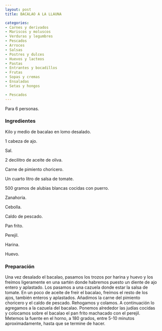 ```yaml
---
layout: post
title: BACALAO A LA LLAUNA

categories:
- Carnes y derivados
- Mariscos y moluscos
- Verduras y legumbres
- Pescados
- Arroces
- Salsas
- Postres y dulces
- Huevos y lacteos
- Pastas
- Entrantes y bocadillos
- Frutas
- Sopas y cremas
- Ensaladas
- Setas y hongos

- Pescados
---
```

Para 6 personas.

<h3>Ingredientes</h3>
Kilo y medio de bacalao en lomo desalado.

1 cabeza de ajo.

Sal.

2 decilitro de aceite de oliva.

Carne de pimiento choricero.

Un cuarto litro de salsa de tomate.

500 gramos de alubias blancas cocidas con puerro.

Zanahoria.

Cebolla.

Caldo de pescado.

Pan frito.

Perejil.

Harina.

Huevo.

<h3>Preparación</h3>
Una vez desalado el bacalao, pasamos los trozos por harina y huevo y los freímos ligeramente en una sartén donde habremos puesto un diente de ajo entero y aplastado. Los pasamos a una cazuela donde estar la salsa de tomate. En un poco de aceite de freír el bacalao, freímos el resto de los ajos, también enteros y aplastados. Añadimos la carne del pimiento choricero y el caldo de pescado. Rehogamos y colamos. A continuación lo agregamos a la cazuela del bacalao. Ponemos alrededor las judías cocidas y colocamos sobre el bacalao el pan frito machacado con el perejil. Metemos la fuente en el horno, a 180 grados, entre 5-10 minutos aproximadamente, hasta que se termine de hacer.

